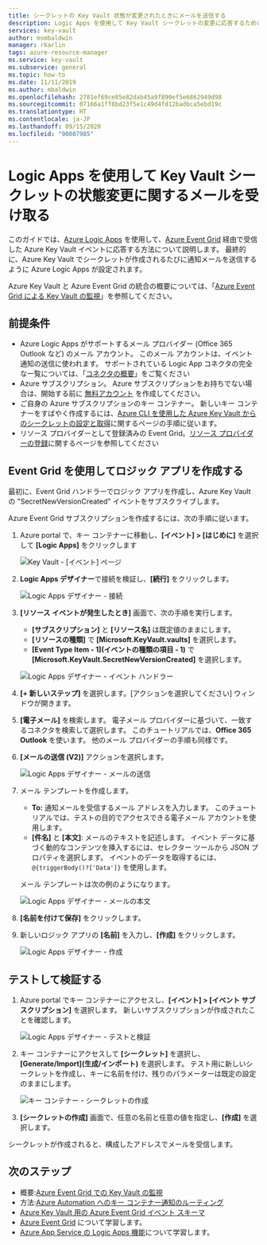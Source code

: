 ```yaml
---
title: シークレットの Key Vault 状態が変更されたときにメールを送信する
description: Logic Apps を使用して Key Vault シークレットの変更に応答するためのガイド
services: key-vault
author: msmbaldwin
manager: rkarlin
tags: azure-resource-manager
ms.service: key-vault
ms.subservice: general
ms.topic: how-to
ms.date: 11/11/2019
ms.author: mbaldwin
ms.openlocfilehash: 2781ef69ce85e82dab45a9f890ef5e6862949d98
ms.sourcegitcommit: 07166a1ff8bd23f5e1c49d4fd12badbca5ebd19c
ms.translationtype: HT
ms.contentlocale: ja-JP
ms.lasthandoff: 09/15/2020
ms.locfileid: "90087985"
---
```

# <a name="use-logic-apps-to-receive-email-about-status-changes-of-key-vault-secrets"></a>Logic Apps を使用して Key Vault シークレットの状態変更に関するメールを受け取る

このガイドでは、[Azure Logic Apps](../../logic-apps/index.yml) を使用して、[Azure Event Grid](../../event-grid/index.yml) 経由で受信した Azure Key Vault イベントに応答する方法について説明します。 最終的に、Azure Key Vault でシークレットが作成されるたびに通知メールを送信するように Azure Logic Apps が設定されます。

Azure Key Vault と Azure Event Grid の統合の概要については、「[Azure Event Grid による Key Vault の監視](event-grid-overview.md)」を参照してください。

## <a name="prerequisites"></a>前提条件

- Azure Logic Apps がサポートするメール プロバイダー (Office 365 Outlook など) のメール アカウント。 このメール アカウントは、イベント通知の送信に使われます。 サポートされている Logic App コネクタの完全な一覧については、「[コネクタの概要](/connectors)」をご覧ください
- Azure サブスクリプション。 Azure サブスクリプションをお持ちでない場合は、開始する前に [無料アカウント](https://azure.microsoft.com/free/?WT.mc_id=A261C142F) を作成してください。
- ご自身の Azure サブスクリプションのキー コンテナー。 新しいキー コンテナーをすばやく作成するには、[Azure CLI を使用した Azure Key Vault からのシークレットの設定と取得](../secrets/quick-create-cli.md)に関するページの手順に従います。
- リソース プロバイダーとして登録済みの Event Grid。[リソース プロバイダーの登録](https://docs.microsoft.com/azure/azure-resource-manager/management/resource-providers-and-types)に関するページを参照してください

## <a name="create-a-logic-app-via-event-grid"></a>Event Grid を使用してロジック アプリを作成する

最初に、Event Grid ハンドラーでロジック アプリを作成し、Azure Key Vault の "SecretNewVersionCreated" イベントをサブスクライブします。

Azure Event Grid サブスクリプションを作成するには、次の手順に従います。

1. Azure portal で、キー コンテナーに移動し、**[イベント] > [はじめに]** を選択して **[Logic Apps]** をクリックします

    
    ![Key Vault - [イベント] ページ](../media/eventgrid-logicapps-kvsubs.png)

1. **Logic Apps デザイナー**で接続を検証し、**[続行]** をクリックします。 
 
    ![Logic Apps デザイナー - 接続](../media/eventgrid-logicappdesigner1.png)

1. **[リソース イベントが発生したとき]** 画面で、次の手順を実行します。
    - **[サブスクリプション]** と **[リソース名]** は既定値のままにします。
    - **[リソースの種類]** で **[Microsoft.KeyVault.vaults]** を選択します。
    - **[Event Type Item - 1]\(イベントの種類の項目 - 1\)** で **[Microsoft.KeyVault.SecretNewVersionCreated]** を選択します。

    ![Logic Apps デザイナー - イベント ハンドラー](../media/eventgrid-logicappdesigner2.png)

1. **[+ 新しいステップ]** を選択します。[アクションを選択してください] ウィンドウが開きます。
1. **[電子メール]** を検索します。 電子メール プロバイダーに基づいて、一致するコネクタを検索して選択します。 このチュートリアルでは、**Office 365 Outlook** を使います。 他のメール プロバイダーの手順も同様です。
1. **[メールの送信 (V2)]** アクションを選択します。

   ![Logic Apps デザイナー - メールの送信](../media/eventgrid-logicappdesigner3.png)

1. メール テンプレートを作成します。
    - **To:** 通知メールを受信するメール アドレスを入力します。 このチュートリアルでは、テストの目的でアクセスできる電子メール アカウントを使用します。
    - **[件名]** と **[本文]**: メールのテキストを記述します。 イベント データに基づく動的なコンテンツを挿入するには、セレクター ツールから JSON プロパティを選択します。 イベントのデータを取得するには、`@{triggerBody()?['Data']}` を使用します。

    メール テンプレートは次の例のようになります。

    ![Logic Apps デザイナー - メールの本文](../media/eventgrid-logicappdesigner4.png)

8. **[名前を付けて保存]** をクリックします。
9. 新しいロジック アプリの **[名前]** を入力し、**[作成]** をクリックします。
    
    ![Logic Apps デザイナー - 作成](../media/eventgrid-logicappdesigner5.png)

## <a name="test-and-verify"></a>テストして検証する

1.  Azure portal でキー コンテナーにアクセスし、**[イベント] > [イベント サブスクリプション]** を選択します。  新しいサブスクリプションが作成されたことを確認します。
    
    ![Logic Apps デザイナー - テストと検証](../media/eventgrid-logicapps-kvnewsubs.png)

1.  キー コンテナーにアクセスして **[シークレット]** を選択し、**[Generate/Import]\(生成/インポート\)** を選択します。 テスト用に新しいシークレットを作成し、キーに名前を付け、残りのパラメーターは既定の設定のままにします。

    ![キー コンテナー - シークレットの作成](../media/eventgrid-logicapps-kv-create-secret.png)

1. **[シークレットの作成]** 画面で、任意の名前と任意の値を指定し、**[作成]** を選択します。

シークレットが作成されると、構成したアドレスでメールを受信します。

## <a name="next-steps"></a>次のステップ

- 概要:[Azure Event Grid での Key Vault の監視](event-grid-overview.md)
- 方法:[Azure Automation へのキー コンテナー通知のルーティング](event-grid-tutorial.md)
- [Azure Key Vault 用の Azure Event Grid イベント スキーマ](../../event-grid/event-schema-key-vault.md)
- [Azure Event Grid](../../event-grid/index.yml) について学習します。
- [Azure App Service の Logic Apps 機能](../../logic-apps/index.yml)について学習します。
